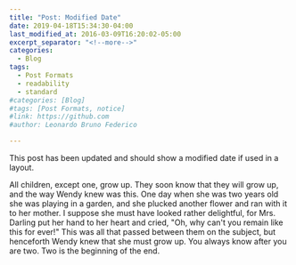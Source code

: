 ```yaml
---
title: "Post: Modified Date"
date: 2019-04-18T15:34:30-04:00
last_modified_at: 2016-03-09T16:20:02-05:00
excerpt_separator: "<!--more-->"
categories:
  - Blog
tags:
  - Post Formats
  - readability
  - standard
#categories: [Blog]
#tags: [Post Formats, notice]
#link: https://github.com
#author: Leonardo Bruno Federico

---
```


This post has been updated and should show a modified date if used in a layout.

<!--more-->

All children, except one, grow up. They soon know that they will grow up, and the way Wendy knew was this. One day when she was two years old she was playing in a garden, and she plucked another flower and ran with it to her mother. I suppose she must have looked rather delightful, for Mrs. Darling put her hand to her heart and cried, "Oh, why can't you remain like this for ever!" This was all that passed between them on the subject, but henceforth Wendy knew that she must grow up. You always know after you are two. Two is the beginning of the end.